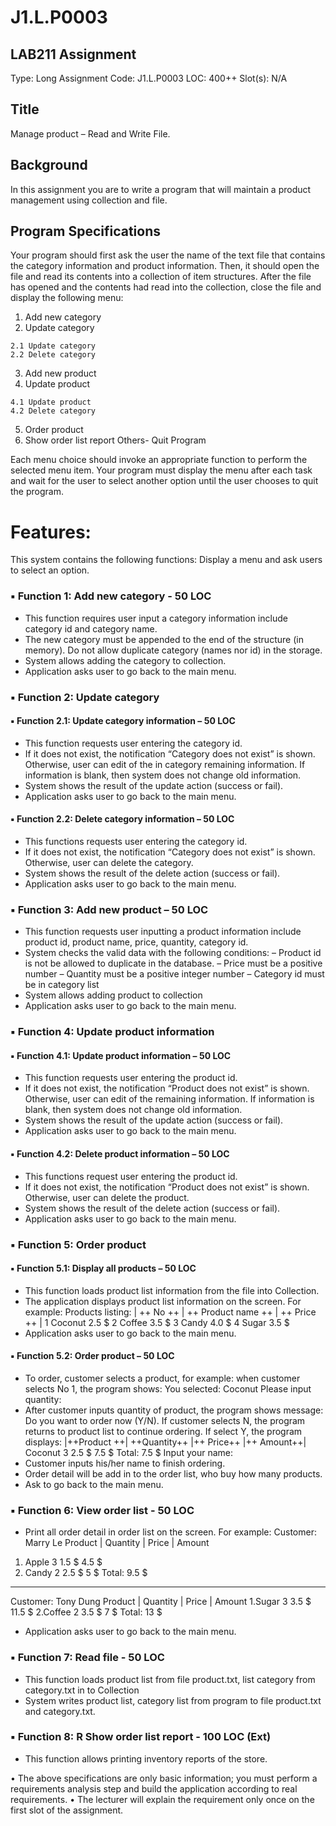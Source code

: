 # J1.L.P0003



## LAB211 Assignment

  Type: Long Assignment
  Code: J1.L.P0003
  LOC: 400++
  Slot(s): N/A

## Title

  Manage product – Read and Write File.

## Background

  In this assignment you are to write a program that will maintain a product management using collection and file.

## Program Specifications

  Your program should first ask the user the name of the text file that contains the category information and
product information. Then, it should open the file and read its contents into a collection of item structures. After the file
has opened and the contents had read into the collection, close the file and display the following menu:

  1. Add new category
  2. Update category
  
    2.1 Update category
    2.2 Delete category
    
  3. Add new product
  4. Update product
  
    4.1 Update product
    4.2 Delete category
    
  5. Order product
  6. Show order list report
  Others- Quit Program

  Each menu choice should invoke an appropriate function to perform the selected menu item. Your program
must display the menu after each task and wait for the user to select another option until the user chooses to quit the
program.

# Features:

  This system contains the following functions:
  Display a menu and ask users to select an option.

### ▪ Function 1: Add new category - 50 LOC
  * This function requires user input a category information include category id and category name.
  * The new category must be appended to the end of the structure (in memory). Do not allow duplicate category (names nor id) in the storage.
  * System allows adding the category to collection.
  * Application asks user to go back to the main menu.
  
### ▪ Function 2: Update category
#### ▪ Function 2.1: Update category information – 50 LOC
  * This function requests user entering the category id.
  * If it does not exist, the notification “Category does not exist” is shown. Otherwise, user can edit of the in category remaining information. If information is blank, then system does not change old information.
  * System shows the result of the update action (success or fail).
  * Application asks user to go back to the main menu.
#### ▪ Function 2.2: Delete category information – 50 LOC
  * This functions requests user entering the category id.
  * If it does not exist, the notification “Category does not exist” is shown. Otherwise, user can delete the category.
  * System shows the result of the delete action (success or fail).
  * Application asks user to go back to the main menu.
  
### ▪ Function 3: Add new product – 50 LOC
  * This function requests user inputting a product information include product id, product name, price, quantity, category id.
  * System checks the valid data with the following conditions:
    – Product id is not be allowed to duplicate in the database.
    – Price must be a positive number
    – Quantity must be a positive integer number
    – Category id must be in category list
  * System allows adding product to collection
  * Application asks user to go back to the main menu.
  
### ▪ Function 4: Update product information
#### ▪ Function 4.1: Update product information – 50 LOC
  * This function requests user entering the product id.
  * If it does not exist, the notification “Product does not exist” is shown. Otherwise, user can edit of the remaining information. If information is blank, then system does not change old information.
  * System shows the result of the update action (success or fail).
  * Application asks user to go back to the main menu.
#### ▪ Function 4.2: Delete product information – 50 LOC
  * This functions request user entering the product id.
  * If it does not exist, the notification “Product does not exist” is shown. Otherwise, user can delete the product.
  * System shows the result of the delete action (success or fail).
  * Application asks user to go back to the main menu.
  
### ▪ Function 5: Order product
#### ▪ Function 5.1: Display all products – 50 LOC
  * This function loads product list information from the file into Collection.
  * The application displays product list information on the screen. For example:
  Products listing:
  | ++ No ++ | ++ Product name ++ | ++ Price ++ |
       1             Coconut           2.5 $
       2             Coffee            3.5 $
       3             Candy             4.0 $
       4             Sugar             3.5 $
  * Application asks user to go back to the main menu.
#### ▪ Function 5.2: Order product – 50 LOC
  * To order, customer selects a product, for example: when customer selects No 1, the program shows:
  You selected: Coconut
  Please input quantity:
  * After customer inputs quantity of product, the program shows message: Do you want to order now (Y/N). If customer selects N, the program returns to product list to continue ordering. If select Y, the program displays:
  |++Product ++| ++Quantity++ |++ Price++ |++ Amount++|
     Coconut          3           2.5 $        7.5 $
  Total: 7.5 $
  Input your name:
  * Customer inputs his/her name to finish ordering.
  * Order detail will be add in to the order list, who buy how many products.
  * Ask to go back to the main menu.
  
### ▪ Function 6: View order list - 50 LOC
  * Print all order detail in order list on the screen. For example:
  Customer: Marry Le
  Product | Quantity | Price | Amount
  1. Apple      3      1.5 $    4.5 $
  2. Candy      2      2.5 $     5 $
  Total: 9.5 $
  --------------------------------------------------------
  Customer: Tony Dung
  Product | Quantity | Price | Amount
  1.Sugar      3       3.5 $   11.5 $
  2.Coffee     2       3.5 $    7 $
  Total: 13 $
  * Application asks user to go back to the main menu.

### ▪ Function 7: Read file - 50 LOC
  * This function loads product list from file product.txt, list category from category.txt in to Collection
  * System writes product list, category list from program to file product.txt and category.txt.
  
### ▪ Function 8: R Show order list report - 100 LOC (Ext)
  * This function allows printing inventory reports of the store.
  
  • The above specifications are only basic information; you must perform a requirements analysis step and build the application according to real requirements.
  • The lecturer will explain the requirement only once on the first slot of the assignment.
